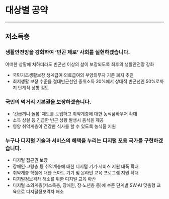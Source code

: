 # 대상별 공약
---
## 저소득층

### 생활안전망을 강화하여 ‘빈곤 제로’ 사회를 실현하겠습니다.
어떠한 상황에 처하더라도 빈곤선 이상의 삶이 보장되도록 최후의 생활안전망 강화
- 국민기초생활보장 생계급여·의료급여의 부양의무자 기준 폐지 추진
- 최저생활 보장 수준을 절대빈곤선인 중위소득 30%에서 상대적 빈곤선인 50%로까지 단계적 상향 검토

### 국민의 먹거리 기본권을 보장하겠습니다.
- ‘긴급끼니 돌봄’ 제도를 도입하고 취약계층에 대한 농식품바우처 확대
- 소득 상실 등 긴급한 빈곤 상황 발생시 음식을 제공
- 영양 취약계층이 건강한 식사를 할 수 있도록 농식품 지원

### 누구나 디지털 기술과 서비스의 혜택을 누리는 디지털 포용 국가를 구현하겠습니다.
- 디지털 접근권 보장
- 장애인·고령층 등 취약계층에 대한 디지털 기기·서비스 지원 대폭 확대
- 취약계층 학생에 대한 스마트 기기 및 온라인 교육 프로그램 지원 확대
- 디지털정보격차 해소를 위한 디지털 교육 확산
- 디지털 소외계층(저소득층, 장애인, 장·노년층 등)에 수준 단계별 SW·AI 맞춤형 교육으로 디지털정보격차 해소